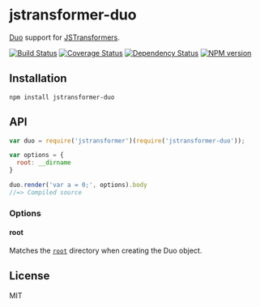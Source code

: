 # jstransformer-duo

[Duo](http://duojs.org) support for [JSTransformers](http://github.com/jstransformers).

[![Build Status](https://img.shields.io/travis/jstransformers/jstransformer-duo/master.svg)](https://travis-ci.org/jstransformers/jstransformer-duo)
[![Coverage Status](https://img.shields.io/codecov/c/github/jstransformers/jstransformer-duo/master.svg)](https://codecov.io/gh/jstransformers/jstransformer-duo)
[![Dependency Status](https://img.shields.io/david/jstransformers/jstransformer-duo/master.svg)](http://david-dm.org/jstransformers/jstransformer-duo)
[![NPM version](https://img.shields.io/npm/v/jstransformer-duo.svg)](https://www.npmjs.org/package/jstransformer-duo)

## Installation

    npm install jstransformer-duo

## API

```js
var duo = require('jstransformer')(require('jstransformer-duo'));

var options = {
  root: __dirname
}

duo.render('var a = 0;', options).body
//=> Compiled source
```

### Options

#### root

Matches the [`root`](https://github.com/duojs/duo/blob/master/docs/api.md#new-duoroot) directory when creating the Duo object.

## License

MIT
